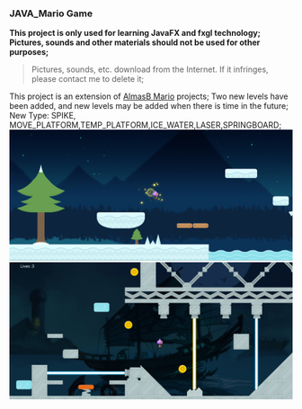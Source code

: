 ### JAVA_Mario Game
**This project is only used for learning JavaFX and fxgl technology;**<br/>
**Pictures, sounds and other materials should not be used for other purposes;** <br/>
>Pictures, sounds, etc. download from the Internet. If it infringes, please contact me to delete it;

This project is an extension of  [AlmasB Mario](https://github.com/AlmasB/FXGLGames/tree/master/Mario)  projects;
Two new levels have been added, and new levels may be added when there is time in the future;<br/>
New Type: SPIKE, MOVE_PLATFORM,TEMP_PLATFORM,ICE_WATER,LASER,SPRINGBOARD;
![Level6](readmeImages/level6.png)
![Level7](readmeImages/level7.png)

